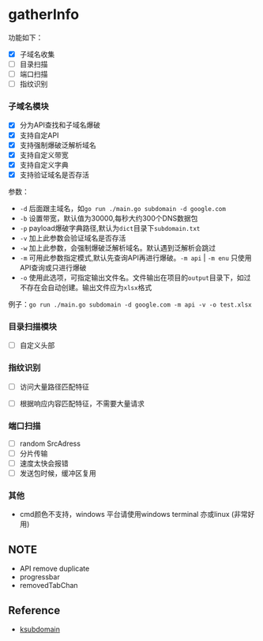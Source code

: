 # gatherInfo

功能如下：
- [x] 子域名收集
- [ ] 目录扫描
- [ ] 端口扫描
- [ ] 指纹识别

### 子域名模块

- [x] 分为API查找和子域名爆破
- [x] 支持自定API
- [x] 支持强制爆破泛解析域名
- [x] 支持自定义带宽
- [x] 支持自定义字典
- [x] 支持验证域名是否存活

参数：
- `-d` 后面跟主域名，如`go run ./main.go subdomain -d google.com`
- `-b` 设置带宽，默认值为30000,每秒大约300个DNS数据包
- `-p` payload爆破字典路径,默认为`dict`目录下`subdomain.txt` 
- `-v` 加上此参数会验证域名是否存活
- `-w` 加上此参数，会强制爆破泛解析域名。默认遇到泛解析会跳过
- `-m` 可用此参数指定模式,默认先查询API再进行爆破。`-m api` | `-m enu` 只使用API查询或只进行爆破
- `-o` 使用此选项，可指定输出文件名。文件输出在项目的`output`目录下，如过不存在会自动创建。输出文件应为`xlsx`格式

例子：`go run ./main.go subdomain -d google.com -m api -v -o test.xlsx`

### 目录扫描模块

- [ ] 自定义头部


### 指纹识别

- [ ] 访问大量路径匹配特征
- [ ] 根据响应内容匹配特征，不需要大量请求


### 端口扫描

- [ ] random SrcAdress
- [ ] 分片传输
- [ ] 速度太快会报错
- [ ] 发送包时候，缓冲区复用

### 其他
- cmd颜色不支持，windows 平台请使用windows terminal 亦或linux (非常好用)



## NOTE
- API remove duplicate
- progressbar
- removedTabChan

## Reference
- [ksubdomain](https://github.com/knownsec/ksubdomain)


